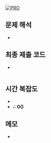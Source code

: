 [![PRO]][Link]

## 문제 해석

-

## 최종 제출 코드

-

```js

```

## 시간 복잡도

-
-   **∴ O()**

## 메모

-

<!---------------------------------------------------------------------------->

[PRO]: https://github.com/GoSSaChin/algorithm-js/assets/107768516/67c43b52-bc3f-4571-a249-5519021afbb0
[Link]: https://school.programmers.co.kr/learn/courses/30/lessons/77885
